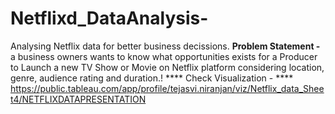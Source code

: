 # Netflixd_DataAnalysis-
Analysing Netflix data for better business decissions.
**Problem Statement -** 
a business owners wants to know what opportunities exists for a Producer to Launch a new TV Show or Movie on Netflix platform considering location, genre, audience rating and duration.!
**** Check Visualization - ****
https://public.tableau.com/app/profile/tejasvi.niranjan/viz/Netflix_data_Sheet4/NETFLIXDATAPRESENTATION
